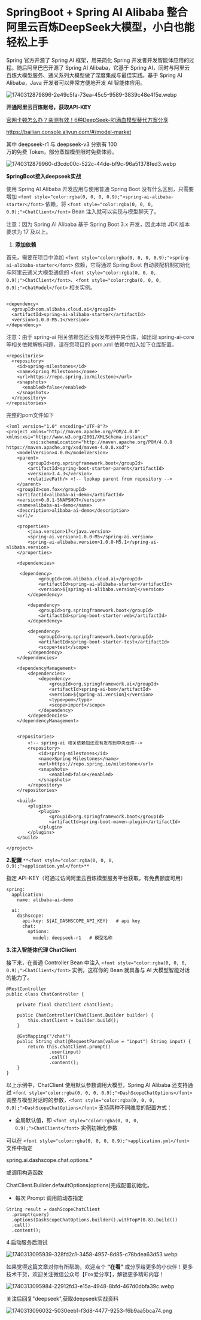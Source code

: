 # SpringBoot + Spring AI Alibaba 整合阿里云百炼DeepSeek大模型，小白也能轻松上手

<font style="color:rgba(0, 0, 0, 0.9);">Spring 官方开源了 Spring AI 框架，用来简化 Spring 开发者开发智能体应用的过程。随后阿里巴巴开源了 Spring AI Alibaba，它基于 Spring AI，同时与阿里云百炼大模型服务、通义系列大模型做了深度集成与最佳实践。基于 Spring AI Alibaba，Java 开发者可以非常方便地开发 AI 智能体应用。</font>

![1740312879896-2e49c5fa-73ea-45c5-9589-3839c48e4f5e.webp](./img/tBCSlVg7zhOV6uHr/1740312879896-2e49c5fa-73ea-45c5-9589-3839c48e4f5e-645143.webp)

**<font style="color:rgba(0, 0, 0, 0.9);">开通阿里云百炼账号，获取API-KEY</font>**

[官网卡顿怎么办？亲测有效！6种DeepSeek-R1满血模型替代方案分享](https://mp.weixin.qq.com/s?__biz=MzU1ODk1NTQ0Mg==&mid=2247485221&idx=1&sn=18f2cfc6b1fcf9ac39fa171e99ae964a&scene=21#wechat_redirect)

<font style="color:rgb(43, 48, 51);">https://bailian.console.aliyun.com/#/model-market</font>

<font style="color:rgb(24, 24, 24);">其中 deepseek-r1 与 deepseek-v3 分别有 100</font><font style="color:rgb(24, 24, 24);">  
</font><font style="color:rgb(24, 24, 24);">万的免费 Token，部分蒸馏模型限时免费体验。</font>

![1740312879960-d3cdc00c-522c-44de-bf9c-96a51378fed3.webp](./img/tBCSlVg7zhOV6uHr/1740312879960-d3cdc00c-522c-44de-bf9c-96a51378fed3-966814.webp)

<font style="color:rgba(0, 0, 0, 0.9);">  
</font>

**<font style="color:rgba(0, 0, 0, 0.9);">SpringBoot接入deepseek实战</font>**

<font style="color:rgb(53, 56, 65);">使用 Spring AI Alibaba 开发应用与使用普通 Spring Boot 没有什么区别，只需要增加 </font>`<font style="color:rgba(0, 0, 0, 0.9);">spring-ai-alibaba-starter</font>`<font style="color:rgb(53, 56, 65);"> 依赖，将 </font>`<font style="color:rgba(0, 0, 0, 0.9);">ChatClient</font>`<font style="color:rgb(53, 56, 65);"> Bean 注入就可以实现与模型聊天了。</font>

<font style="color:rgb(53, 56, 65);">注意：因为 Spring AI Alibaba 基于 Spring Boot 3.x 开发，因此本地 JDK 版本要求为 17 及以上。</font>

1. **<font style="color:rgba(0, 0, 0, 0.9);">添加依赖</font>**

<font style="color:rgb(53, 56, 65);">首先，需要在项目中添加 </font>`<font style="color:rgba(0, 0, 0, 0.9);">spring-ai-alibaba-starter</font>`<font style="color:rgb(53, 56, 65);"> 依赖，它将通过 Spring Boot 自动装配机制初始化与阿里云通义大模型通信的 </font>`<font style="color:rgba(0, 0, 0, 0.9);">ChatClient</font>`<font style="color:rgb(53, 56, 65);">、</font>`<font style="color:rgba(0, 0, 0, 0.9);">ChatModel</font>`<font style="color:rgb(53, 56, 65);"> 相关实例。</font>

```plain

<dependency>
  <groupId>com.alibaba.cloud.ai</groupId>
  <artifactId>spring-ai-alibaba-starter</artifactId>
  <version>1.0.0-M5.1</version>
</dependency>
```

<font style="color:rgb(53, 56, 65);">注意：由于 spring-ai 相关依赖包还没有发布到中央仓库，如出现 spring-ai-core 等相关依赖解析问题，请在您项目的 pom.xml 依赖中加入如下仓库配置。</font>

```plain
<repositories>
  <repository>
    <id>spring-milestones</id>
    <name>Spring Milestones</name>
    <url>https://repo.spring.io/milestone</url>
    <snapshots>
      <enabled>false</enabled>
    </snapshots>
  </repository>
</repositories>
```

<font style="color:rgb(53, 56, 65);">完整的pom文件如下</font>

```plain
<?xml version="1.0" encoding="UTF-8"?>
<project xmlns="http://maven.apache.org/POM/4.0.0" xmlns:xsi="http://www.w3.org/2001/XMLSchema-instance"
         xsi:schemaLocation="http://maven.apache.org/POM/4.0.0 https://maven.apache.org/xsd/maven-4.0.0.xsd">
    <modelVersion>4.0.0</modelVersion>
    <parent>
        <groupId>org.springframework.boot</groupId>
        <artifactId>spring-boot-starter-parent</artifactId>
        <version>3.4.3</version>
        <relativePath/> <!-- lookup parent from repository -->
    </parent>
    <groupId>com.fox</groupId>
    <artifactId>alibaba-ai-demo</artifactId>
    <version>0.0.1-SNAPSHOT</version>
    <name>alibaba-ai-demo</name>
    <description>alibaba-ai-demo</description>
    <url/>

    <properties>
        <java.version>17</java.version>
        <spring-ai.version>1.0.0-M5</spring-ai.version>
        <spring-ai-alibaba.version>1.0.0-M5.1</spring-ai-alibaba.version>
    </properties>

    <dependencies>

     <dependency>
            <groupId>com.alibaba.cloud.ai</groupId>
            <artifactId>spring-ai-alibaba-starter</artifactId>
            <version>${spring-ai-alibaba.version}</version>
        </dependency>

        <dependency>
            <groupId>org.springframework.boot</groupId>
            <artifactId>spring-boot-starter-web</artifactId>
        </dependency>

        <dependency>
            <groupId>org.springframework.boot</groupId>
            <artifactId>spring-boot-starter-test</artifactId>
            <scope>test</scope>
        </dependency>
    </dependencies>

    <dependencyManagement>
        <dependencies>
            <dependency>
                <groupId>org.springframework.ai</groupId>
                <artifactId>spring-ai-bom</artifactId>
                <version>${spring-ai.version}</version>
                <type>pom</type>
                <scope>import</scope>
            </dependency>
        </dependencies>
    </dependencyManagement>


    <repositories>
        <!-- spring-ai 相关依赖包还没有发布到中央仓库-->
        <repository>
            <id>spring-milestones</id>
            <name>Spring Milestones</name>
            <url>https://repo.spring.io/milestone</url>
            <snapshots>
                <enabled>false</enabled>
            </snapshots>
        </repository>
    </repositories>

    <build>
        <plugins>
            <plugin>
                <groupId>org.springframework.boot</groupId>
                <artifactId>spring-boot-maven-plugin</artifactId>
            </plugin>
        </plugins>
    </build>

</project>
```



**<font style="color:rgba(0, 0, 0, 0.9);">2.配置 </font>**`**<font style="color:rgba(0, 0, 0, 0.9);">application.yml</font>**`**<font style="color:rgba(0, 0, 0, 0.9);"> </font>**

<font style="color:rgba(0, 0, 0, 0.9);">指定 API-KEY（可通过访问阿里云百炼模型服务平台获取，有免费额度可用）</font>

```plain
spring:
  application:
    name: alibaba-ai-demo

  ai:
    dashscope:
      api-key: ${AI_DASHSCOPE_API_KEY}   # api key
      chat:
        options:
          model: deepseek-r1   # 模型名称
```



**<font style="color:rgba(0, 0, 0, 0.9);">3.注入智能体代理 ChatClient</font>**

<font style="color:rgba(0, 0, 0, 0.9);">接下来，在普通 Controller Bean 中注入 </font>`<font style="color:rgba(0, 0, 0, 0.9);">ChatClient</font>`<font style="color:rgba(0, 0, 0, 0.9);"> 实例，这样你的 Bean 就具备与 AI 大模型智能对话的能力了。</font>

```plain
@RestController
public class ChatController {

    private final ChatClient chatClient;

    public ChatController(ChatClient.Builder builder) {
        this.chatClient = builder.build();
    }

    @GetMapping("/chat")
    public String chat(@RequestParam(value = "input") String input) {
        return this.chatClient.prompt()
                .user(input)
                .call()
                .content();
    }
}
```



<font style="color:rgba(0, 0, 0, 0.9);">以上示例中，ChatClient 使用默认参数调用大模型，Spring AI Alibaba 还支持通过 </font>`<font style="color:rgba(0, 0, 0, 0.9);">DashScopeChatOptions</font>`<font style="color:rgba(0, 0, 0, 0.9);"> 调整与模型对话时的参数，</font>`<font style="color:rgba(0, 0, 0, 0.9);">DashScopeChatOptions</font>`<font style="color:rgba(0, 0, 0, 0.9);"> 支持两种不同维度的配置方式：</font>

+ <font style="color:rgba(0, 0, 0, 0.9);">全局默认值，即 </font>`<font style="color:rgba(0, 0, 0, 0.9);">ChatClient</font>`<font style="color:rgba(0, 0, 0, 0.9);"> 实例初始化参数</font>

<font style="color:rgba(0, 0, 0, 0.9);">可以在 </font>`<font style="color:rgba(0, 0, 0, 0.9);">application.yml</font>`<font style="color:rgba(0, 0, 0, 0.9);"> 文件中指定 </font>

<font style="color:rgba(0, 0, 0, 0.9);">spring.ai.dashscope.chat.options.*</font><font style="color:rgba(0, 0, 0, 0.9);"> </font>

<font style="color:rgba(0, 0, 0, 0.9);">或调用构造函数 </font>

<font style="color:rgba(0, 0, 0, 0.9);">ChatClient.Builder.defaultOptions(options)</font><font style="color:rgba(0, 0, 0, 0.9);">完成配置初始化。</font>

+ <font style="color:rgba(0, 0, 0, 0.9);">每次 Prompt 调用前动态指定</font>

```plain
String result = dashScopeChatClient
  .prompt(query)
  .options(DashScopeChatOptions.builder().withTopP(0.8).build())
  .call()
  .content();
```

4.启动服务后测试

![1740313095939-328fd2c1-3458-4957-8d85-c78bdea63d53.webp](./img/tBCSlVg7zhOV6uHr/1740313095939-328fd2c1-3458-4957-8d85-c78bdea63d53-191367.webp)

<font style="color:rgba(6, 8, 31, 0.88);">如果觉得这篇文章对你有所帮助，欢迎点个 </font>**“在看”**<font style="color:rgba(6, 8, 31, 0.88);"> 或分享给更多的小伙伴！更多技术干货，欢迎关注微信公众号【Fox爱分享】，解锁更多精彩内容！</font>

![1740313095984-22912fd3-e15a-4948-8bfd-467d0dbfa39c.webp](./img/tBCSlVg7zhOV6uHr/1740313095984-22912fd3-e15a-4948-8bfd-467d0dbfa39c-016418.webp)

关注后回复"deepseek",获取deepseek实战资料

![1740313096032-5030eeb1-f3d8-4477-9253-f6b9aa5bca74.png](./img/tBCSlVg7zhOV6uHr/1740313096032-5030eeb1-f3d8-4477-9253-f6b9aa5bca74-697847.png)

  


